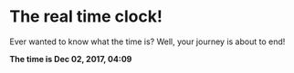 # The real time clock!

Ever wanted to know what the time is? Well, your journey is about to end!

**The time is Dec 02, 2017, 04:09**
